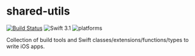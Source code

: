 # shared-utils 

[![Build Status](https://travis-ci.org/TwoRingSoft/shared-utils.svg?branch=master)](https://travis-ci.org/TwoRingSoft/shared-utils.svg?branch=master)
![Swift 3.1](https://img.shields.io/badge/Swift-3.1-orange.svg)
![platforms](https://img.shields.io/badge/platforms-iOS%20%7C%20OS%20X%20%7C%20watchOS%20%7C%20tvOS%20-lightgrey.svg)

Collection of build tools and Swift classes/extensions/functions/types to write iOS apps.


